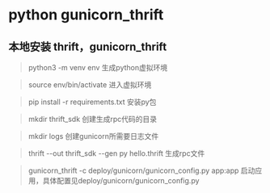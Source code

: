 # python gunicorn_thrift
## 本地安装 thrift，gunicorn_thrift

> python3 -m venv env  生成python虚拟环境

> source env/bin/activate  进入虚拟环境

> pip install -r requirements.txt  安装py包

> mkdir thrift_sdk  创建生成rpc代码的目录

> mkdir logs  创建gunicorn所需要日志文件

> thrift --out thrift_sdk --gen py hello.thrift  生成rpc文件
 
> gunicorn_thrift -c deploy/gunicorn/gunicorn_config.py app:app  启动应用，具体配置见deploy/gunicorn/gunicorn_config.py
